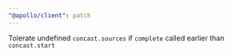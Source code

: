 ```yaml
---
"@apollo/client": patch
---
```


Tolerate undefined `concast.sources` if `complete` called earlier than `concast.start`
